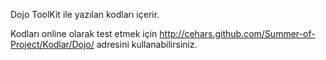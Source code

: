 Dojo ToolKit ile yazılan kodları içerir.

Kodları online olarak test etmek için
 http://cehars.github.com/Summer-of-Project/Kodlar/Dojo/ adresini
 kullanabilirsiniz.  
